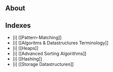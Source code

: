 ## About


## Indexes

- [i] [[Pattern-Matching]]
- [i] [[Algoritms & Datastructures Terminology]]
- [i] [[Heaps]]
- [i] [[Advanced Sorting Algorithms]]
- [i] [[Hashing]]
- [i] [[Storage Datastructuren]]


